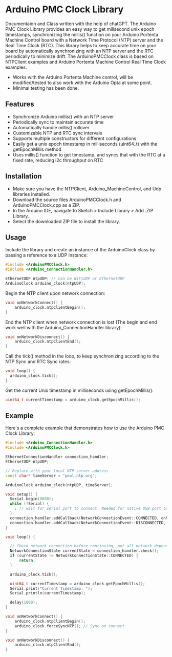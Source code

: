 # Arduino PMC Clock Library
Documentaion and Class written with the help of chatGPT.
The Arduino PMC Clock Library provides an easy way to get milisecond unix epoch timestamps, synchronizing the millis() function on your Arduino Portenta Machine Control board with a Network Time Protocol (NTP) server and the Real Time Clock (RTC). This library helps to keep accurate time on your board by automatically synchronizing with an NTP server and the RTC periodically to minimize drift. The ArduinoPMCClock class is based on NTPClient examples and Arduino Portenta Machine Control Real Time Clock examples.

- Works with the Arduino Portenta Machine control, will be modified/tested to also work with the Arduino Opta at some point.
- Minimal testing has been done.

## Features
- Synchronize Arduino millis() with an NTP server
- Periodically sync to maintain accurate time
- Automatically handle millis() rollover
- Customizable NTP and RTC sync intervals
- Supports multiple constructors for different configurations
- Easily get a unix epoch timestamp in milliseconds (uint64_t) with the getEpochMillis method
- Uses millis() function to get timestamp, and syncs that with the RTC at a fixed rate, reducing i2c throughput on RTC 

## Installation
- Make sure you have the NTPClient, Arduino_MachineControl, and Udp libraries installed.
- Download the source files ArduinoPMCClock.h and ArduinoPMCClock.cpp as a ZIP.
- In the Arduino IDE, navigate to Sketch > Include Library > Add .ZIP Library.
- Select the downloaded ZIP file to install the library.

## Usage
Include the library and create an instance of the ArduinoClock class by passing a reference to a UDP instance:
```cpp
#include <ArduinoPMCClock.h>
#include <Arduino_ConnectionHandler.h>

EthernetUDP ntpUDP; // Can be WiFiUDP or EthernetUDP
ArduinoClock arduino_clock(ntpUDP);

```
Begin the NTP client upon network connection:
```cpp
void onNetworkConnect() {
    arduino_clock.ntpClientBegin();
}
```
End the NTP client when network connection is lost (The begin and end work well with the Arduino_ConnectionHandler library):
```cpp
void onNetworkDisconnect() {
    arduino_clock.ntpClientEnd();
}
```
Call the tick() method in the loop, to keep synchronizing according to the NTP Sync and RTC Sync rates:
```cpp
void loop() {
  arduino_clock.tick();
}
```
Get the current Unix timestamp in milliseconds using getEpochMillis():
```cpp
uint64_t currentTimestamp = arduino_clock.getEpochMillis();
```

## Example
Here's a complete example that demonstrates how to use the Arduino PMC Clock Library:
```cpp
#include <Arduino_ConnectionHandler.h>
#include <ArduinoPMCClock.h>

EthernetConnectionHandler connection_handler;
EthernetUDP ntpUDP;

// Replace with your local NTP server address
const char* timeServer = "pool.ntp.org";

ArduinoClock arduino_clock(ntpUDP, timeServer);

void setup() {
  Serial.begin(9600);
  while (!Serial) {
    ; // wait for serial port to connect. Needed for native USB port only
  }
  connection_handler.addCallback(NetworkConnectionEvent::CONNECTED, onNetworkConnect);
  connection_handler.addCallback(NetworkConnectionEvent::DISCONNECTED, onNetworkDisconnect);
}

void loop() {

  // Check network connection before continuing, put all network dependant functions behind this block
  NetworkConnectionState currentState = connection_handler.check();
  if (currentState != NetworkConnectionState::CONNECTED) {
      return;
  }

  arduino_clock.tick();

  uint64_t currentTimestamp = arduino_clock.getEpochMillis();
  Serial.print("Current Timestamp: ");
  Serial.println(currentTimestamp);

  delay(1000);
}

void onNetworkConnect() {
    arduino_clock.ntpClientBegin();
    arduino_clock.forceSyncNTP(); // Sync on connect
}

void onNetworkDisconnect() {
    arduino_clock.ntpClientEnd();
}
```